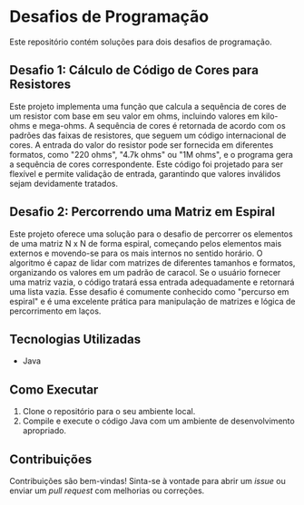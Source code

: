 # Desafios de Programação

Este repositório contém soluções para dois desafios de programação.

## Desafio 1: Cálculo de Código de Cores para Resistores

Este projeto implementa uma função que calcula a sequência de cores de um resistor com base em seu valor em ohms, incluindo valores em kilo-ohms e mega-ohms. A sequência de cores é retornada de acordo com os padrões das faixas de resistores, que seguem um código internacional de cores. A entrada do valor do resistor pode ser fornecida em diferentes formatos, como "220 ohms", "4.7k ohms" ou "1M ohms", e o programa gera a sequência de cores correspondente. Este código foi projetado para ser flexível e permite validação de entrada, garantindo que valores inválidos sejam devidamente tratados.

## Desafio 2: Percorrendo uma Matriz em Espiral

Este projeto oferece uma solução para o desafio de percorrer os elementos de uma matriz N x N de forma espiral, começando pelos elementos mais externos e movendo-se para os mais internos no sentido horário. O algoritmo é capaz de lidar com matrizes de diferentes tamanhos e formatos, organizando os valores em um padrão de caracol. Se o usuário fornecer uma matriz vazia, o código tratará essa entrada adequadamente e retornará uma lista vazia. Esse desafio é comumente conhecido como "percurso em espiral" e é uma excelente prática para manipulação de matrizes e lógica de percorrimento em laços.

## Tecnologias Utilizadas

- Java

## Como Executar

1. Clone o repositório para o seu ambiente local.
2. Compile e execute o código Java com um ambiente de desenvolvimento apropriado.

## Contribuições

Contribuições são bem-vindas! Sinta-se à vontade para abrir um *issue* ou enviar um *pull request* com melhorias ou correções.


